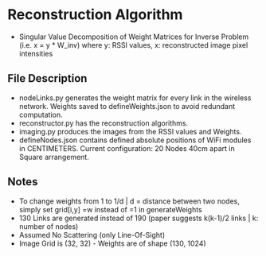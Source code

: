 # Reconstruction Algorithm

* Singular Value Decomposition of Weight Matrices for Inverse Problem (i.e. x = y * W_inv) where y: RSSI values, x: reconstructed image pixel intensities

## File Description

* nodeLinks.py generates the weight matrix for every link in the wireless network. Weights saved to defineWeights.json to avoid redundant computation. 
* reconstructor.py has the reconstruction algorithms.
* imaging.py produces the images from the RSSI values and Weights.
* defineNodes.json contains defined absolute positions of WiFi modules in CENTIMETERS. Current configuration: 20 Nodes 40cm apart in Square arrangement.

## Notes
* To change weights from 1 to 1/d | d = distance between two nodes, simply set grid[i,y] =w instead of =1 in generateWeights
* 130 Links are generated instead of 190 (paper suggests k(k-1)/2 links | k: number of nodes)
* Assumed No Scattering (only Line-Of-Sight)
* Image Grid is (32, 32) - Weights are of shape (130, 1024)
